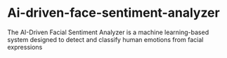 # Ai-driven-face-sentiment-analyzer
The AI-Driven Facial Sentiment Analyzer is a machine learning-based system designed to detect and classify human emotions from facial expressions
